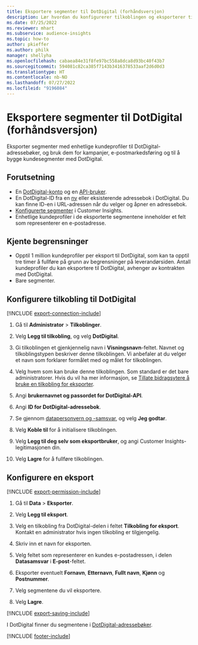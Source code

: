```yaml
---
title: Eksportere segmenter til DotDigital (forhåndsversjon)
description: Lær hvordan du konfigurerer tilkoblingen og eksporterer til DotDigital.
ms.date: 07/25/2022
ms.reviewer: mhart
ms.subservice: audience-insights
ms.topic: how-to
author: pkieffer
ms.author: philk
manager: shellyha
ms.openlocfilehash: cabaea84e31f8fe97bc558a8dca8d93bc40f43b7
ms.sourcegitcommit: 594081c82ca385f7143b3416378533aaf2d6d0d3
ms.translationtype: HT
ms.contentlocale: nb-NO
ms.lasthandoff: 07/27/2022
ms.locfileid: "9196084"
---
```

# <a name="export-segments-to-dotdigital-preview"></a>Eksportere segmenter til DotDigital (forhåndsversjon)

Eksporter segmenter med enhetlige kundeprofiler til DotDigital-adressebøker, og bruk dem for kampanjer, e-postmarkedsføring og til å bygge kundesegmenter med DotDigital.

## <a name="prerequisites"></a>Forutsetning

- En [DotDigital-konto](https://dotdigital.com/) og en [API-bruker](https://support.dotdigital.com/hc/articles/115001718730-How-do-I-create-an-API-user).
- En DotDigital-ID fra en [ny](https://support.dotdigital.com/hc/articles/212211968-Creating-an-address-book) eller eksisterende adressebok i DotDigital. Du kan finne ID-en i URL-adressen når du velger og åpner en adressebok.
- [Konfigurerte segmenter](segments.md) i Customer Insights.
- Enhetlige kundeprofiler i de eksporterte segmentene inneholder et felt som representerer en e-postadresse.

## <a name="known-limitations"></a>Kjente begrensninger

- Opptil 1 million kundeprofiler per eksport til DotDigital, som kan ta opptil tre timer å fullføre på grunn av begrensninger på leverandørsiden. Antall kundeprofiler du kan eksportere til DotDigital, avhenger av kontrakten med DotDigital.
- Bare segmenter.

## <a name="set-up-connection-to-dotdigital"></a>Konfigurere tilkobling til DotDigital

[!INCLUDE [export-connection-include](includes/export-connection-admn.md)]

1. Gå til **Administrator** > **Tilkoblinger**.

1. Velg **Legg til tilkobling**, og velg **DotDigital**.

1. Gi tilkoblingen et gjenkjennelig navn i **Visningsnavn**-feltet. Navnet og tilkoblingstypen beskriver denne tilkoblingen. Vi anbefaler at du velger et navn som forklarer formålet med og målet for tilkoblingen.

1. Velg hvem som kan bruke denne tilkoblingen. Som standard er det bare administratorer. Hvis du vil ha mer informasjon, se [Tillate bidragsytere å bruke en tilkobling for eksporter](connections.md#allow-contributors-to-use-a-connection-for-exports).

1. Angi **brukernavnet og passordet for DotDigital-API**.

1. Angi **ID for DotDigital-adressebok**.

1. Se gjennom [datapersonvern og -samsvar](connections.md#data-privacy-and-compliance), og velg **Jeg godtar**.

1. Velg **Koble til** for å initialisere tilkoblingen.

1. Velg **Legg til deg selv som eksportbruker**, og angi Customer Insights-legitimasjonen din.

1. Velg **Lagre** for å fullføre tilkoblingen.

## <a name="configure-an-export"></a>Konfigurere en eksport

[!INCLUDE [export-permission-include](includes/export-permission.md)]

1. Gå til **Data** > **Eksporter**.

1. Velg **Legg til eksport**.

1. Velg en tilkobling fra DotDigital-delen i feltet **Tilkobling for eksport**. Kontakt en administrator hvis ingen tilkobling er tilgjengelig.

1. Skriv inn et navn for eksporten.

1. Velg feltet som representerer en kundes e-postadressen, i delen **Datasamsvar** i **E-post**-feltet.

1. Eksporter eventuelt **Fornavn**, **Etternavn**, **Fullt navn**, **Kjønn** og **Postnummer**.

1. Velg segmentene du vil eksportere.

1. Velg **Lagre**.

[!INCLUDE [export-saving-include](includes/export-saving.md)]

I DotDigital finner du segmentene i [DotDigital-adressebøker](https://support.dotdigital.com/hc/articles/212211968-Creating-an-address-book).

[!INCLUDE [footer-include](includes/footer-banner.md)]
